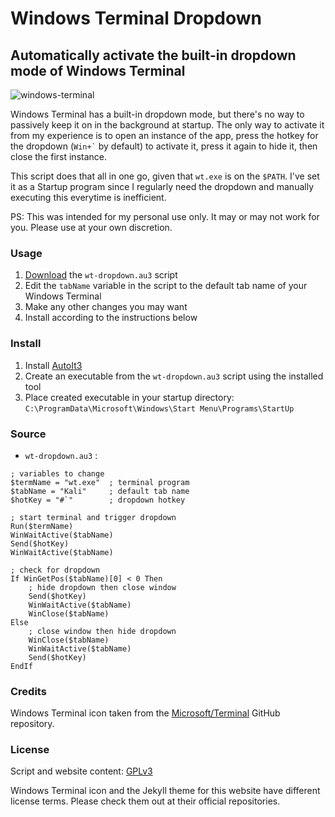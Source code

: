 # Windows Terminal Dropdown

## Automatically activate the built-in dropdown mode of Windows Terminal

![windows-terminal](https://user-images.githubusercontent.com/50134239/131228634-f663d656-3826-4cd7-a440-b97ba729bc7b.png)

Windows Terminal has a built-in dropdown mode, but there's no way to passively keep it on in the background at startup. The only way to activate it from my experience is to open an instance of the app, press the hotkey for the dropdown (`` Win+` `` by default) to activate it, press it again to hide it, then close the first instance.

This script does that all in one go, given that `wt.exe` is on the `$PATH`. I've set it as a Startup program since I regularly need the dropdown and manually executing this everytime is inefficient.

PS: This was intended for my personal use only. It may or may not work for you. Please use at your own discretion.

### Usage

1. [Download](https://github.com/cybardev/wt-dropdown/releases/download/v1.0/wt-dropdown.au3) the `wt-dropdown.au3` script
2. Edit the `tabName` variable in the script to the default tab name of your Windows Terminal
3. Make any other changes you may want
4. Install according to the instructions below

### Install

1. Install [AutoIt3](https://www.autoitscript.com/site/autoit/downloads/)
2. Create an executable from the `wt-dropdown.au3` script using the installed tool
3. Place created executable in your startup directory: `C:\ProgramData\Microsoft\Windows\Start Menu\Programs\StartUp`

### Source

- `wt-dropdown.au3` :

```autoit
; variables to change
$termName = "wt.exe"  ; terminal program
$tabName = "Kali"     ; default tab name
$hotKey = "#`"        ; dropdown hotkey

; start terminal and trigger dropdown
Run($termName)
WinWaitActive($tabName)
Send($hotKey)
WinWaitActive($tabName)

; check for dropdown
If WinGetPos($tabName)[0] < 0 Then
	; hide dropdown then close window
	Send($hotKey)
	WinWaitActive($tabName)
	WinClose($tabName)
Else
	; close window then hide dropdown
	WinClose($tabName)
	WinWaitActive($tabName)
	Send($hotKey)
EndIf
```

### Credits

Windows Terminal icon taken from the [Microsoft/Terminal](https://github.com/Microsoft/Terminal) GitHub repository.

### License

Script and website content: [GPLv3](https://github.com/cybardev/wt-dropdown/blob/main/LICENSE)

Windows Terminal icon and the Jekyll theme for this website have different license terms. Please check them out at their official repositories.
